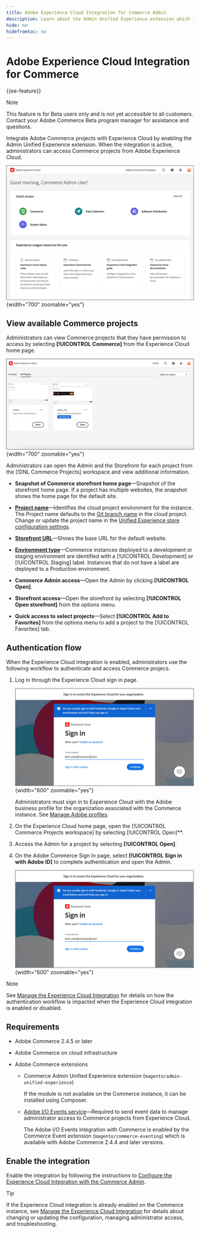 ```yaml
---
title: Adobe Experience Cloud Integration for Commerce Admin
description: Learn about the Admin Unified Experience extension which integrates Commerce with Experience Cloud so that customers can access Commerce projects from the Experience Cloud home page.
hide: no
hidefromtoc: no
---
```

# Adobe Experience Cloud Integration for Commerce

{{ee-feature}}

>[!NOTE]
>
> This feature is for Beta users only and is not yet accessible to all customers. Contact your Adobe Commerce Beta program manager for assistance and questions.

Integrate Adobe Commerce projects with Experience Cloud by enabling the Admin Unified Experience extension. When the integration is active, administrators can access Commerce projects from Adobe Experience Cloud.

![Access Commerce from the Experience Cloud home page](./assets/admin-uex-home-page.png){width="700" zoomable="yes"}

## View available Commerce projects

Administrators can view Commerce projects that they have permission to access by selecting **[!UICONTROL Commerce]** from the Experience Cloud home page.

![Commerce Projects workspace on Experience Cloud](./assets/admin-uex-commerce-projects-home.png){width="700" zoomable="yes"}

Administrators can open the Admin and the Storefront for each project from the [!DNL Commerce Projects] workspace and view additional information.

- **Snapshot of Commerce storefront home page**—Snapshot of the storefront home page. If a project has multiple websites, the snapshot shows the home page for the default site.

- **[Project name](https://experienceleague.adobe.com/docs/commerce-cloud-service/user-guide/architecture/pro-develop-deploy-workflow.html)**—Identifies the cloud project environment for the instance. The Project name defaults to the [Git branch name](https://experienceleague.adobe.com/docs/commerce-cloud-service/user-guide/project/console-branches.html) in the cloud project. Change or update the project name in the [Unified Experience store configuration settings](admin-unified-experience-integration-manage.md#manage-the-integration-from-the-admin).

- **[Storefront URL](../stores-purchase/store-urls.md)**—Shows the base URL for the default website.

- **[Environment type](https://experienceleague.adobe.com/docs/commerce-cloud-service/user-guide/architecture/pro-develop-deploy-workflow.html)**—Commerce instances deployed to a development or staging environment are identified with a [!UICONTROL Development] or [!UICONTROL Staging] label. Instances that do not have a label are deployed to a Production environment.

- **Commerce Admin access**—Open the Admin by clicking **[!UICONTROL Open]**.

- **Storefront access**—Open the storefront by selecting **[!UICONTROL Open storefront]** from the options menu.

- **Quick access to select projects**—Select **[!UICONTROL Add to Favorites]** from the options menu to add a project to the [!UICONTROL Favorites] tab.

## Authentication flow

When the Experience Cloud integration is enabled, administrators use the following workflow to authenticate and access Commerce projecs.

1. Log in through the Experience Cloud sign in page.

   ![Experience Cloud Signin page](./assets/admin-uex-experience-cloud-login.png){width="600" zoomable="yes"}

   Administrators must sign in to Experience Cloud with the Adobe business profile for the organization associated with the Commerce instance. See [Manage Adobe profiles](https://helpx.adobe.com/enterprise/using/manage-adobe-profiles.html).

1. On the Experience Cloud home page, open the [!UICONTROL Commerce Projects workspace] by selecting [!UICONTROL Open]**.

1. Access the Admin for a project by selecting **[!UICONTROL Open]**.

1. On the Adobe Commerce Sign In page, select **[!UICONTROL Sign in with Adobe ID]** to complete authentication and open the Admin.

   ![Adobe Commerce Sign In page](./assets/admin-uex-experience-cloud-login.png){width="600" zoomable="yes"}

>[!NOTE]
>
>See [Manage the Experience Cloud Integration](admin-unified-experience-integration-manage.md) for details on how the authentication workflow is impacted when the Experience Cloud integration is enabled or disabled.

## Requirements

- Adobe Commerce 2.4.5 or later
- Adobe Commerce on cloud infrastructure
- Adobe Commerce extensions

  - Commerce Admin Unified Experience extension (`magento/admin-unified-experience`)

    If the module is not available on the Commerce instance, it can be installed using Composer.

  - [Adobe I/O Events service](https://developer.adobe.com/commerce/events/get-started/)—Required to send event data to manage administrator access to Commerce projects from Experience Cloud.

    The Adobe I/O Events integration with Commerce is enabled by the Commerce Event extension (`magento/commerce-eventing`) which is available with Adobe Commerce 2.4.4 and later versions.

## Enable the integration

Enable the integration by following the instructions to [Configure the Experience Cloud Integration with the Commerce Admin](admin-unified-experience-integration-configure.md).

>[!TIP]
>
>If the Experience Cloud integration is already enabled on the Commerce instance, see [Manage the Experience Cloud Integration](admin-unified-experience-integration-manage.md) for details about changing or updating the configuration, managing administrator access, and troubleshooting.
